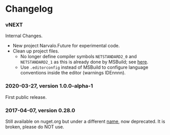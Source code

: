 # Changelog

### vNEXT

Internal Changes.
- New project Narvalo.Future for experimental code.
- Clean up project files.
  * No longer define compiler symbols `NETSTANDARD2_0` and `NETSTANDARD2_1` as
    this is already done by MSBuild;
    see [here](https://docs.microsoft.com/en-us/dotnet/core/tutorials/libraries).
  * Use `.editorconfig` instead of MSBuild to configure language conventions
    inside the editor (warnings IDEnnnn).

### 2020-03-27, version 1.0.0-alpha-1

First public release.

### 2017-04-07, version 0.28.0

Still available on nuget.org but under a different
[name](https://www.nuget.org/packages/Narvalo.Fx/),
now deprecated. It is broken, please do NOT use.

